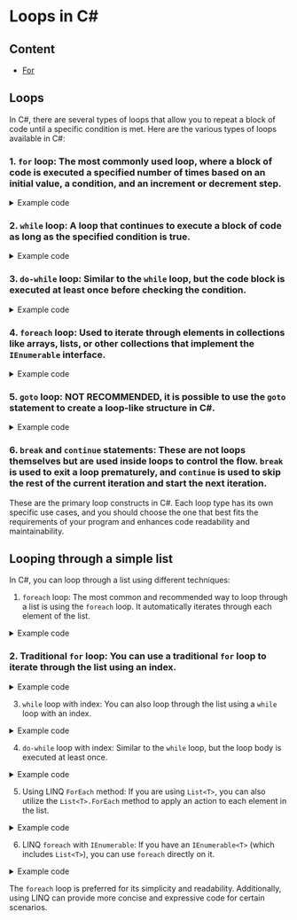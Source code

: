 # Loops in C\#

## Content

- [For](#)

## Loops

In C#, there are several types of loops that allow you to repeat a block of code until a specific condition is met. Here are the various types of loops available in C#:

### 1. `for` loop: The most commonly used loop, where a block of code is executed a specified number of times based on an initial value, a condition, and an increment or decrement step.

<details>
<summary>Example code</summary>

```csharp
for (initialization; condition; iteration)
{
    // Code block to be repeated
}
```
</details>

### 2. `while` loop: A loop that continues to execute a block of code as long as the specified condition is true.

<details>
<summary>Example code</summary>
```csharp
while (condition)
{
    // Code block to be repeated
}
```
</details>

### 3. `do-while` loop: Similar to the `while` loop, but the code block is executed at least once before checking the condition.

<details>
<summary>Example code</summary>

```csharp
do
{
    // Code block to be repeated
} while (condition);
```
</details>

### 4. `foreach` loop: Used to iterate through elements in collections like arrays, lists, or other collections that implement the `IEnumerable` interface.

<details>
<summary>Example code</summary>

```csharp
foreach (var item in collection)
{
    // Code block to be repeated for each item in the collection
}
```
</details>

### 5. `goto` loop: NOT RECOMMENDED, it is possible to use the `goto` statement to create a loop-like structure in C#.

<details>
<summary>Example code</summary>

```csharp
start:
    // Code block to be repeated
    goto start; // Jump back to the label "start"
```
</details>

### 6. `break` and `continue` statements: These are not loops themselves but are used inside loops to control the flow. `break` is used to exit a loop prematurely, and `continue` is used to skip the rest of the current iteration and start the next iteration.

These are the primary loop constructs in C#. Each loop type has its own specific use cases, and you should choose the one that best fits the requirements of your program and enhances code readability and maintainability.

## Looping through a simple list

In C#, you can loop through a list using different techniques:

1. `foreach` loop: The most common and recommended way to loop through a list is using the `foreach` loop. It automatically iterates through each element of the list.
<details>
<summary>Example code</summary>

```csharp
List<T> myList = new List<T>(); // Replace T with the actual type of your list elements

foreach (var item in myList)
{
    // Code block to process each item in the list
}
```
</details>

### 2. Traditional `for` loop: You can use a traditional `for` loop to iterate through the list using an index.
<details>
<summary>Example code</summary>

```csharp
for (int i = 0; i < myList.Count; i++)
{
    var item = myList[i];
    // Code block to process each item in the list
}
```
</details>

3. `while` loop with index: You can also loop through the list using a `while` loop with an index.
<details>
<summary>Example code</summary>

```csharp
int i = 0;
while (i < myList.Count)
{
    var item = myList[i];
    // Code block to process each item in the list

    i++;
}
```
</details>

4. `do-while` loop with index: Similar to the `while` loop, but the loop body is executed at least once.
<details>
<summary>Example code</summary>

```csharp
int i = 0;
do
{
    var item = myList[i];
    // Code block to process each item in the list

    i++;
} while (i < myList.Count);
```
</details>

5. Using LINQ `ForEach` method: If you are using `List<T>`, you can also utilize the `List<T>.ForEach` method to apply an action to each element in the list.
<details>
<summary>Example code</summary>

```csharp
List<T> myList = new List<T>(); // Replace T with the actual type of your list elements

myList.ForEach(item =>
{
    // Code block to process each item in the list
});
```
</details>

6. LINQ `foreach` with `IEnumerable`: If you have an `IEnumerable<T>` (which includes `List<T>`), you can use `foreach` directly on it.
<details>
<summary>Example code</summary>

```csharp
IEnumerable<T> myEnumerable = new List<T>(); // Replace T with the actual type of your list elements

foreach (var item in myEnumerable)
{
    // Code block to process each item in the list
}
```
</details>

The `foreach` loop is preferred for its simplicity and readability. Additionally, using LINQ can provide more concise and expressive code for certain scenarios.